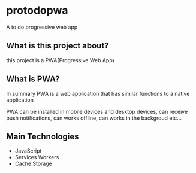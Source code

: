 # protodopwa
 A to do progressive web app

## What is this project about?

this project is a PWA(Progressive Web App)

## What is PWA?

In summary PWA is a web application that has similar functions to a native application

PWA can be installed in mobile devices and desktop devices, 
can receive push notifications, can works offline,
can works in the backgroud etc...

## Main Technologies

- JavaScript
- Services Workers
- Cache Storage
